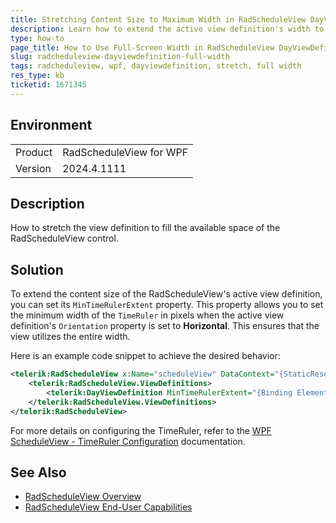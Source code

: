 ```yaml
---
title: Stretching Content Size to Maximum Width in RadScheduleView DayViewDefinition
description: Learn how to extend the active view definition's width to use the full-screen width in RadScheduleView for WPF.
type: how-to
page_title: How to Use Full-Screen Width in RadScheduleView DayViewDefinition for WPF
slug: radcheduleview-dayviewdefinition-full-width
tags: radcheduleview, wpf, dayviewdefinition, stretch, full width
res_type: kb
ticketid: 1671345
---
```


## Environment

<table>
<tbody>
<tr>
<td>Product</td>
<td>RadScheduleView for WPF</td>
</tr>
<tr>
<td>Version</td>
<td>2024.4.1111</td>
</tr>
</tbody>
</table>

## Description

How to stretch the view definition to fill the available space of the RadScheduleView control.

## Solution

To extend the content size of the RadScheduleView's active view definition, you can set its `MinTimeRulerExtent` property. This property allows you to set the minimum width of the `TimeRuler` in pixels when the active view definition's `Orientation` property is set to __Horizontal__. This ensures that the view utilizes the entire width.

Here is an example code snippet to achieve the desired behavior:

```xml
<telerik:RadScheduleView x:Name="scheduleView" DataContext="{StaticResource MyViewModel}" AppointmentsSource="{Binding MyAppointments}">
    <telerik:RadScheduleView.ViewDefinitions>
        <telerik:DayViewDefinition MinTimeRulerExtent="{Binding ElementName=scheduleView, Path=ActualWidth}"/>
    </telerik:RadScheduleView.ViewDefinitions>
</telerik:RadScheduleView>
```

For more details on configuring the TimeRuler, refer to the [WPF ScheduleView - TimeRuler Configuration](https://docs.telerik.com/devtools/wpf/controls/radscheduleview/end-user-capabilities/timerulerconfiguration) documentation.

## See Also

- [RadScheduleView Overview](https://docs.telerik.com/devtools/wpf/controls/radscheduleview/overview)
- [RadScheduleView End-User Capabilities](https://docs.telerik.com/devtools/wpf/controls/radscheduleview/end-user-capabilities/overview)
